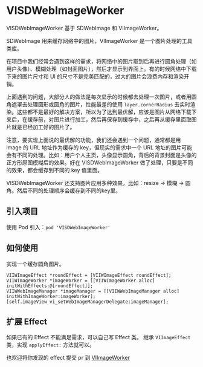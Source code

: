 # VISDWebImageWorker

VISDWebImageWorker 基于 SDWebImage 和 VIImageWorker。

SDWebImage 用来缓存网络中的图片，VIImageWorker 是一个图片处理的工具类库。

在项目中我们经常会遇到这样的需求，将网络中的图片取到后再进行圆角处理（如用户头像）、模糊处理（如封面图片），然后才显示到界面上。有的时候网络中下载下来的图片尺寸和 UI 的尺寸不是完美匹配的，过大的图片会浪费内存和渲染开销。

上面遇到的问题，大部分人的做法是每次显示的时候都去处理一次图片，或者用圆角遮罩去处理圆形或圆角的图片，性能最差的使用 `layer.cornerRadius` 去实时渲染。这些都不是最好的解决方案，所以为了达到最优解，应该是图片从网络下载下来后，在缓存前，对图片进行加工，然后再保存到缓存中，之后再从缓存里面取图片就是已经加工好的图片了。

注意，要实现上面说的最优解的功能，我们还会遇到一个问题，通常都是用 image 的 URL 地址作为缓存的 key，但现实的需求中一个 URL 地址的图片可能会有不同的处理。比如：用户个人主页，头像显示圆角，背后的背景封面是头像的正方形原图模糊后的效果。好在 VISDWebImageWorker 做了处理，只要是不同的效果，都会缓存到不同的 key 值里面。

VISDWebImageWorker 还支持图片应用多种效果，比如：resize -> 模糊 -> 圆角。然后不同的处理顺序会缓存到不同的key里。

## 引入项目

使用 Pod 引入：`pod 'VISDWebImageWorker'`

## 如何使用

实现一个缓存圆角图片。

    VIIWImageEffect *roundEffect = [VIIWImageEffect roundEffect];
    VIIWImageWorker *imageWorker = [[VIIWImageWorker alloc] initWithEffects:@[roundEffect]];
    VIIWWebImageManager *imageManager = [[VIIWWebImageManager alloc] initWithImageWorker:imageWorker];
    [self.imageView vi_setWebImageManagerDelegate:imageManager];


## 扩展 Effect

如果已有的 Effect 不能满足需求，可以自己写 Effect 类。
继承 `VIImageEffect` 类，实现 `applyEffect:` 方法就可以。

也欢迎将你发现的 effect 提交 pr 到 [VIImageWorker](https://github/vitoziv/VIImageWorker)

